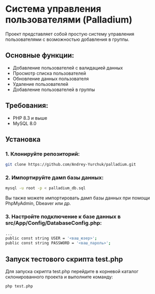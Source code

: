 # Система управления пользователями (Palladium)

Проект представляет собой простую систему управления пользователями с возможностью добавления в группы.

## Основные функции:
- Добавление пользователей с валидацией данных
- Просмотр списка пользователей
- Обновление данных пользователя
- Удаление пользователей
- Добавление пользователей в группы

## Требования:
- PHP 8.3 и выше
- MySQL 8.0

## Установка

### 1. Клонируйте репозиторий:

```bash
git clone https://github.com/Andrey-Yurchuk/palladium.git
```

### 2. Импортируйте дамп базы данных:

```bash
mysql -u root -p < palladium_db.sql
```
Вы также можете импортировать дамп базы данных при помощи PhpMyAdmin, Dbeaver или др. 

### 3. Настройте подключение к базе данных в src/App/Config/DatabaseConfig.php: 

```bash
...
public const string USER = '<ваш_юзер>';
public const string PASSWORD = '<ваш_пароль>';
```

## Запуск тестового скрипта test.php

Для запуска скрипта test.php перейдите в корневой каталог склонированного проекта и выполните команду:

```bash
php test.php
```
